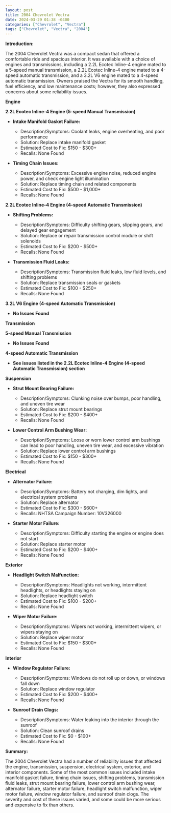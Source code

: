 ```yaml
---
layout: post
title: 2004 Chevrolet Vectra
date: 2024-03-29 01:38 -0400
categories: ["Chevrolet", "Vectra"]
tags: ["Chevrolet", "Vectra", "2004"]
---
```

**Introduction:**

The 2004 Chevrolet Vectra was a compact sedan that offered a comfortable ride and spacious interior. It was available with a choice of engines and transmissions, including a 2.2L Ecotec Inline-4 engine mated to a 5-speed manual transmission, a 2.2L Ecotec Inline-4 engine mated to a 4-speed automatic transmission, and a 3.2L V6 engine mated to a 4-speed automatic transmission. Owners praised the Vectra for its smooth handling, fuel efficiency, and low maintenance costs; however, they also expressed concerns about some reliability issues.

**Engine**

**2.2L Ecotec Inline-4 Engine (5-speed Manual Transmission)**

* **Intake Manifold Gasket Failure:**
    * Description/Symptoms: Coolant leaks, engine overheating, and poor performance
    * Solution: Replace intake manifold gasket
    * Estimated Cost to Fix: $150 - $300+
    * Recalls: None Found

* **Timing Chain Issues:**
    * Description/Symptoms: Excessive engine noise, reduced engine power, and check engine light illumination
    * Solution: Replace timing chain and related components
    * Estimated Cost to Fix: $500 - $1,000+
    * Recalls: None Found

**2.2L Ecotec Inline-4 Engine (4-speed Automatic Transmission)**

* **Shifting Problems:**
    * Description/Symptoms: Difficulty shifting gears, slipping gears, and delayed gear engagement
    * Solution: Replace or repair transmission control module or shift solenoids
    * Estimated Cost to Fix: $200 - $500+
    * Recalls: None Found

* **Transmission Fluid Leaks:**
    * Description/Symptoms: Transmission fluid leaks, low fluid levels, and shifting problems
    * Solution: Replace transmission seals or gaskets
    * Estimated Cost to Fix: $100 - $250+
    * Recalls: None Found

**3.2L V6 Engine (4-speed Automatic Transmission)**

* **No Issues Found**

**Transmission**

**5-speed Manual Transmission**

* **No Issues Found**

**4-speed Automatic Transmission**

* **See issues listed in the 2.2L Ecotec Inline-4 Engine (4-speed Automatic Transmission) section**

**Suspension**

* **Strut Mount Bearing Failure:**
    * Description/Symptoms: Clunking noise over bumps, poor handling, and uneven tire wear
    * Solution: Replace strut mount bearings
    * Estimated Cost to Fix: $200 - $400+
    * Recalls: None Found

* **Lower Control Arm Bushing Wear:**
    * Description/Symptoms: Loose or worn lower control arm bushings can lead to poor handling, uneven tire wear, and excessive vibration
    * Solution: Replace lower control arm bushings
    * Estimated Cost to Fix: $150 - $300+
    * Recalls: None Found

**Electrical**

* **Alternator Failure:**
    * Description/Symptoms: Battery not charging, dim lights, and electrical system problems
    * Solution: Replace alternator
    * Estimated Cost to Fix: $300 - $600+
    * Recalls: NHTSA Campaign Number: 10V326000

* **Starter Motor Failure:**
    * Description/Symptoms: Difficulty starting the engine or engine does not start
    * Solution: Replace starter motor
    * Estimated Cost to Fix: $200 - $400+
    * Recalls: None Found

**Exterior**

* **Headlight Switch Malfunction:**
    * Description/Symptoms: Headlights not working, intermittent headlights, or headlights staying on
    * Solution: Replace headlight switch
    * Estimated Cost to Fix: $100 - $200+
    * Recalls: None Found

* **Wiper Motor Failure:**
    * Description/Symptoms: Wipers not working, intermittent wipers, or wipers staying on
    * Solution: Replace wiper motor
    * Estimated Cost to Fix: $150 - $300+
    * Recalls: None Found

**Interior**

* **Window Regulator Failure:**
    * Description/Symptoms: Windows do not roll up or down, or windows fall down
    * Solution: Replace window regulator
    * Estimated Cost to Fix: $200 - $400+
    * Recalls: None Found

* **Sunroof Drain Clogs:**
    * Description/Symptoms: Water leaking into the interior through the sunroof
    * Solution: Clean sunroof drains
    * Estimated Cost to Fix: $0 - $100+
    * Recalls: None Found

**Summary:**

The 2004 Chevrolet Vectra had a number of reliability issues that affected the engine, transmission, suspension, electrical system, exterior, and interior components. Some of the most common issues included intake manifold gasket failure, timing chain issues, shifting problems, transmission fluid leaks, strut mount bearing failure, lower control arm bushing wear, alternator failure, starter motor failure, headlight switch malfunction, wiper motor failure, window regulator failure, and sunroof drain clogs. The severity and cost of these issues varied, and some could be more serious and expensive to fix than others.
